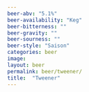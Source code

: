 ```yaml
---
beer-abv: "5.1%"
beer-availability: "Keg"
beer-bitterness: ""
beer-gravity: ""
beer-sourness: ""
beer-style: "Saison"
categories: beer
image: 
layout: beer
permalink: beer/tweener/
title:  "Tweener"
---
```

